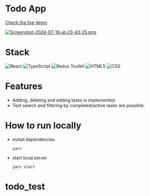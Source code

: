 # Todo App



[Check the live demo](https://todo-test-seven.vercel.app/)

[![Screenshot-2024-07-16-at-23-43-25.png](https://i.postimg.cc/sXtTqVmj/Screenshot-2024-07-16-at-23-43-25.png)](https://postimg.cc/cgB78GP2)
# Stack
![React](https://img.shields.io/badge/React-20232A?style=for-the-badge&logo=react&logoColor=61DAFB)
![TypeScript](https://img.shields.io/badge/TypeScript-007ACC?style=for-the-badge&logo=typescript&logoColor=white)
![Redux Toolkit](https://img.shields.io/badge/Redux%20Toolkit-purple?style=for-the-badge&logoColor=white)
![HTML5](https://img.shields.io/badge/HTML5-E34F26?style=for-the-badge&logo=html5&logoColor=white)
![CSS](https://img.shields.io/badge/CSS-pink?style=flat)

# Features
- Adding, deleting and editing tasks is implemented.
- Text search and filtering by completed/active tasks are possible.


  



# How to run locally
- install dependencies

  ```
  yarn
  ```
- start local server

  ```
  yarn start
  ```
# todo_test
